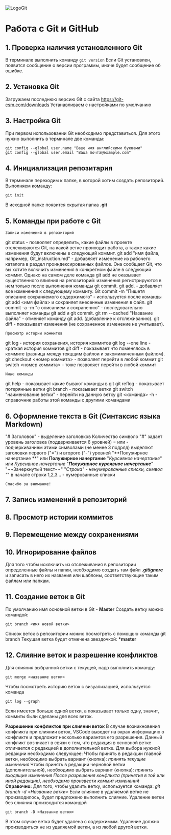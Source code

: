 ![LogoGit](logogit.jpeg)
# Работа с Git и GitHub
## 1. Проверка наличия установленного Git
В терминале выполнить команду `git version`
Если Git установлен, появится сообщение о версии программы, иначе будет сообщение об ошибке.
## 2. Установка Git
Загружаем последнюю версию Git с сайта https://git-csm.com/downloads
Устанавливаем с настройками по умолчанию
## 3. Настройка Git
При первом использовании Git необходимо представиться. Для этого нужно выполнить в терминале две команды:
```
git config --global user.name "Ваше имя английскими буквами"
git config --global user.email "Ваша почта@example.com"
```
## 4. Инициализация репозитария
В терминале переходим к папке, в которой хотим создать репозиторий.
Выполняем команду:
```
git init
```
В исходной папке появится скрытая папка **.git**
## 5. Команды при работе с Git
```
Записи изменений в репозиторий
```
git status - позволяет определить, какие файлы в проекте отслеживаются Git, на какой ветке проиходит работа, а также какие изменения будут включены в следующий коммит.
git add "имя файла, например, Git_instruction.md" -  добавляет изменение из рабочего каталога в раздел проиндексированных файлов. Она сообщает Git, что вы хотите включить изменения в конкретном файле в следующий коммит. Однако на самом деле команда git add не оказывает существенного влияния на репозиторий: изменения регистрируются в нем только после выполнения команды git commit.
git add. - добавляет все изменения к следующему коммиту.
Git commit -m "Пишетя описание сохраняемого содержимого" - используется после команды git add <имя файла> и сохраняет внесенные изменения в файл.
git commit -a -m "с описанием к сохранению" - последовательно выполняет команды git add и git commit.
git rm --cached "Название файла" - отменяет команду git add. (добавление к отслеживанию).
git diff - показывает изменения (не сохраненное изменение не учитывает).
```
Просмотр истории коммитов
```
git log - история сохранения, история коммитов
git log --one line - краткая история коммитов
git diff - показывает что поменялось в коммите (разница между текцщим файлои и закомимиченным файлом).
git checkout <номер коммита> - позволяет перейти в любой коммит
git switch <номер коммита> - тоже позволяет перейти в любой коммит
```
Иные команды
```
git help - показывает какие бывают команды в git
git reflog - показывает потерянные ветки
git branch - показывает ветки
git switch "наименование ветки" - перейти на данную ветку
git <команда> -h - справочник работы этой команды с другими командами
## 6. Оформление текста в Git (Синтаксис языка Markdown)
"# Заголовок" - выделение заголовков Количество символо "#" задает уровень заголовка (поддерживается 6 уровней)
= или - подчеркиванием этими символами (не менее 3 подряд) выделяют заголовки первого ("=") и второго ("-") уровней
"**Полужирное начертание **" или __Полужирное начертание__
"*Курсивное начертание*" или _Курсивное начертание_
"***Полужирное курсивное начертание***"
"¬¬Зачеркнутый текст¬¬"
"*Строка" - ненумерованные списки, символ "*" в начале строки
1,2,3... - нумерованные списки
```
Спасибо за внимание!
```

## 7. Запись изменений в репозиторий

## 8. Просмотр истории коммитов

## 9. Перемещение между сохранениями

## 10. Игнорирование файлов
Для того чтобы исключить из отслеживания в репозитории определенные файлы и папки, необходимо создать там файл ***.gitignore*** и записать в него их названия или шаблоны, соответствующие таким файлам или папкам.
## 11. Создание веток в Git
По умолчанию имя основной ветки в Git - **Master**
Создать ветку можно командой: 
```
git branch <имя новой ветки>
```
Список веток в репозитории можно посмотреть с помощью команды git branch
Текущая ветка будет отмечена звездочкой: **\*master**

## 12. Слияние веток и разрешение конфликтов
Для слияния выбранной ветки с текущей, надо выполнить команду:
```
git merge <название ветки>
```
Чтобы посмотреть историю веток с визуализацией, используется команда 
```
git log --graph
```
Если имеется больше одной ветки, а показывает только одну, значит, коммиты были сделаны для всех веток.

__Разрешение конфликтов при слиянии веток__
 В случае возникновения конфликта при слиянии веток, VSCode выведет на экран информацию о конфликте и предложит несколько вариантов его разрешения.
 Данный конфликт возникает в связи с тем, что редакция в основной ветке отличается с редакцией в дополнительной ветке.
 Для выбора нужной редакции необходимо следующее:
 Чтобы принять в редакции главной ветки, необходимо выбрать вариант (кнопка): _принять текущие изменения_
 Чтобы принять в редакции черновой ветки (дополнительной), необходимо выбрать вариант (кнопка): _принять входящие изменения_
 *После разрешения конфликта (принятия в той или иной редакции), необходимо произвести коммит изменений*
 **Справочно:**
 Для того, чтобы удалить ветку, используется команда: _git branch -d <Название ветки>_
 Если слияние в удаляемой ветке не производилось, будет предложено выполнить слияние. 
 Удаление ветки без слияния производится командой
 ```
 git branch -D <Название ветки>
 ```
 В этом случае ветка будет удалена с содержимым.
 Удаление должно производиться не из удаляемой ветки, а из любой другой ветки.
 

